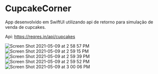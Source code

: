 # CupcakeCorner
App desenvolvido em SwiftUI utilizando api de retorno para simulação de venda de cupcakes.


Api: https://reqres.in/api/cupcakes

![Screen Shot 2021-05-09 at 2 58 57 PM](https://user-images.githubusercontent.com/59899994/117559178-5aa2ad80-b0d7-11eb-8f6e-b497ccfeebe3.png)
![Screen Shot 2021-05-09 at 2 59 15 PM](https://user-images.githubusercontent.com/59899994/117559180-5d050780-b0d7-11eb-9d24-ec7655097881.png)
![Screen Shot 2021-05-09 at 2 59 39 PM](https://user-images.githubusercontent.com/59899994/117559181-5e363480-b0d7-11eb-9621-0fc321695bfa.png)
![Screen Shot 2021-05-09 at 2 59 52 PM](https://user-images.githubusercontent.com/59899994/117559182-5ececb00-b0d7-11eb-96b9-7b1d9d810202.png)
![Screen Shot 2021-05-09 at 3 00 06 PM](https://user-images.githubusercontent.com/59899994/117559185-5f676180-b0d7-11eb-8a09-527a4330c1af.png)
